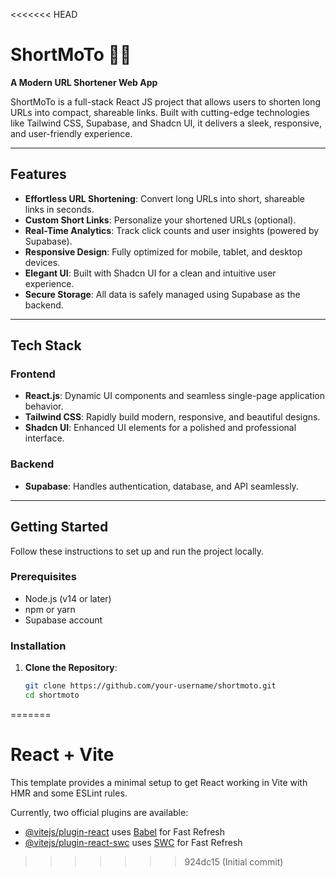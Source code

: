 <<<<<<< HEAD
# **ShortMoTo** 🔗✨  
**A Modern URL Shortener Web App**  

ShortMoTo is a full-stack React JS project that allows users to shorten long URLs into compact, shareable links. Built with cutting-edge technologies like Tailwind CSS, Supabase, and Shadcn UI, it delivers a sleek, responsive, and user-friendly experience.  

---

## **Features**  
- **Effortless URL Shortening**: Convert long URLs into short, shareable links in seconds.  
- **Custom Short Links**: Personalize your shortened URLs (optional).  
- **Real-Time Analytics**: Track click counts and user insights (powered by Supabase).  
- **Responsive Design**: Fully optimized for mobile, tablet, and desktop devices.  
- **Elegant UI**: Built with Shadcn UI for a clean and intuitive user experience.  
- **Secure Storage**: All data is safely managed using Supabase as the backend.  

---

## **Tech Stack**  

### **Frontend**  
- **React.js**: Dynamic UI components and seamless single-page application behavior.  
- **Tailwind CSS**: Rapidly build modern, responsive, and beautiful designs.  
- **Shadcn UI**: Enhanced UI elements for a polished and professional interface.  

### **Backend**  
- **Supabase**: Handles authentication, database, and API seamlessly.  

---

## **Getting Started**  

Follow these instructions to set up and run the project locally.  

### **Prerequisites**  
- Node.js (v14 or later)  
- npm or yarn  
- Supabase account  

### **Installation**  
1. **Clone the Repository**:  
   ```bash  
   git clone https://github.com/your-username/shortmoto.git  
   cd shortmoto  
=======
# React + Vite

This template provides a minimal setup to get React working in Vite with HMR and some ESLint rules.

Currently, two official plugins are available:

- [@vitejs/plugin-react](https://github.com/vitejs/vite-plugin-react/blob/main/packages/plugin-react/README.md) uses [Babel](https://babeljs.io/) for Fast Refresh
- [@vitejs/plugin-react-swc](https://github.com/vitejs/vite-plugin-react-swc) uses [SWC](https://swc.rs/) for Fast Refresh
>>>>>>> 924dc15 (Initial commit)
